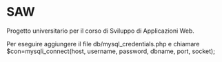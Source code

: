 # SAW

Progetto universitario per il corso di Sviluppo di Applicazioni Web.

Per eseguire aggiungere il file db/mysql_credentials.php e chiamare $con=mysqli_connect(host, username, password, dbname, port, socket);
